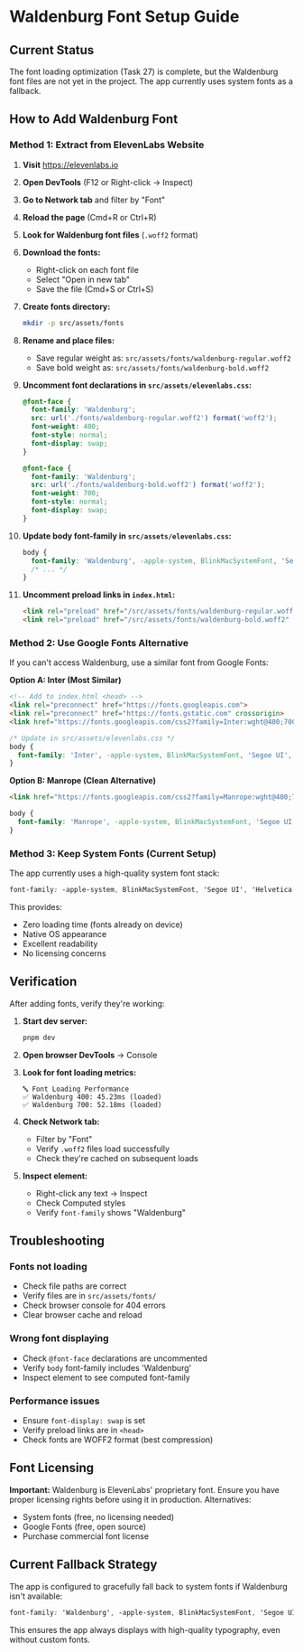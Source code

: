 # Waldenburg Font Setup Guide

## Current Status
The font loading optimization (Task 27) is complete, but the Waldenburg font files are not yet in the project. The app currently uses system fonts as a fallback.

## How to Add Waldenburg Font

### Method 1: Extract from ElevenLabs Website

1. **Visit** https://elevenlabs.io
2. **Open DevTools** (F12 or Right-click → Inspect)
3. **Go to Network tab** and filter by "Font"
4. **Reload the page** (Cmd+R or Ctrl+R)
5. **Look for Waldenburg font files** (`.woff2` format)
6. **Download the fonts:**
   - Right-click on each font file
   - Select "Open in new tab"
   - Save the file (Cmd+S or Ctrl+S)

7. **Create fonts directory:**
   ```bash
   mkdir -p src/assets/fonts
   ```

8. **Rename and place files:**
   - Save regular weight as: `src/assets/fonts/waldenburg-regular.woff2`
   - Save bold weight as: `src/assets/fonts/waldenburg-bold.woff2`

9. **Uncomment font declarations in `src/assets/elevenlabs.css`:**
   ```css
   @font-face {
     font-family: 'Waldenburg';
     src: url('./fonts/waldenburg-regular.woff2') format('woff2');
     font-weight: 400;
     font-style: normal;
     font-display: swap;
   }

   @font-face {
     font-family: 'Waldenburg';
     src: url('./fonts/waldenburg-bold.woff2') format('woff2');
     font-weight: 700;
     font-style: normal;
     font-display: swap;
   }
   ```

10. **Update body font-family in `src/assets/elevenlabs.css`:**
    ```css
    body {
      font-family: 'Waldenburg', -apple-system, BlinkMacSystemFont, 'Segoe UI', sans-serif;
      /* ... */
    }
    ```

11. **Uncomment preload links in `index.html`:**
    ```html
    <link rel="preload" href="/src/assets/fonts/waldenburg-regular.woff2" as="font" type="font/woff2" crossorigin="anonymous" />
    <link rel="preload" href="/src/assets/fonts/waldenburg-bold.woff2" as="font" type="font/woff2" crossorigin="anonymous" />
    ```

### Method 2: Use Google Fonts Alternative

If you can't access Waldenburg, use a similar font from Google Fonts:

**Option A: Inter (Most Similar)**
```html
<!-- Add to index.html <head> -->
<link rel="preconnect" href="https://fonts.googleapis.com">
<link rel="preconnect" href="https://fonts.gstatic.com" crossorigin>
<link href="https://fonts.googleapis.com/css2?family=Inter:wght@400;700&display=swap" rel="stylesheet">
```

```css
/* Update in src/assets/elevenlabs.css */
body {
  font-family: 'Inter', -apple-system, BlinkMacSystemFont, 'Segoe UI', sans-serif;
}
```

**Option B: Manrope (Clean Alternative)**
```html
<link href="https://fonts.googleapis.com/css2?family=Manrope:wght@400;700&display=swap" rel="stylesheet">
```

```css
body {
  font-family: 'Manrope', -apple-system, BlinkMacSystemFont, 'Segoe UI', sans-serif;
}
```

### Method 3: Keep System Fonts (Current Setup)

The app currently uses a high-quality system font stack:
```css
font-family: -apple-system, BlinkMacSystemFont, 'Segoe UI', 'Helvetica Neue', Arial, sans-serif;
```

This provides:
- Zero loading time (fonts already on device)
- Native OS appearance
- Excellent readability
- No licensing concerns

## Verification

After adding fonts, verify they're working:

1. **Start dev server:**
   ```bash
   pnpm dev
   ```

2. **Open browser DevTools** → Console
3. **Look for font loading metrics:**
   ```
   🔤 Font Loading Performance
   ✅ Waldenburg 400: 45.23ms (loaded)
   ✅ Waldenburg 700: 52.18ms (loaded)
   ```

4. **Check Network tab:**
   - Filter by "Font"
   - Verify `.woff2` files load successfully
   - Check they're cached on subsequent loads

5. **Inspect element:**
   - Right-click any text → Inspect
   - Check Computed styles
   - Verify `font-family` shows "Waldenburg"

## Troubleshooting

### Fonts not loading
- Check file paths are correct
- Verify files are in `src/assets/fonts/`
- Check browser console for 404 errors
- Clear browser cache and reload

### Wrong font displaying
- Check `@font-face` declarations are uncommented
- Verify `body` font-family includes 'Waldenburg'
- Inspect element to see computed font-family

### Performance issues
- Ensure `font-display: swap` is set
- Verify preload links are in `<head>`
- Check fonts are WOFF2 format (best compression)

## Font Licensing

**Important:** Waldenburg is ElevenLabs' proprietary font. Ensure you have proper licensing rights before using it in production. Alternatives:

- System fonts (free, no licensing needed)
- Google Fonts (free, open source)
- Purchase commercial font license

## Current Fallback Strategy

The app is configured to gracefully fall back to system fonts if Waldenburg isn't available:

```css
font-family: 'Waldenburg', -apple-system, BlinkMacSystemFont, 'Segoe UI', sans-serif;
```

This ensures the app always displays with high-quality typography, even without custom fonts.
